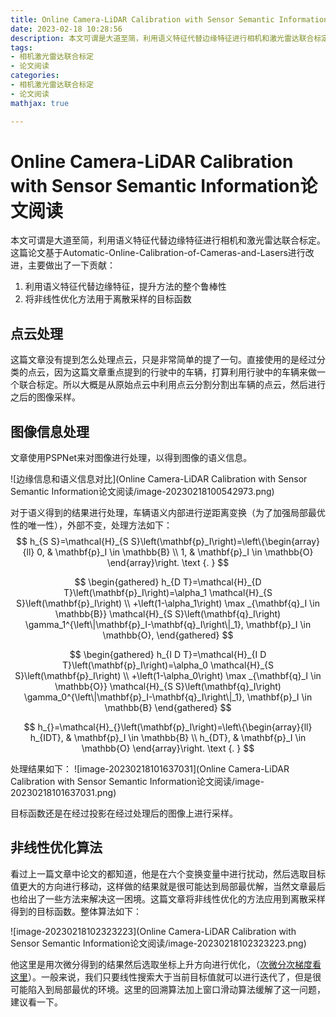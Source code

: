 ```yaml
---
title: Online Camera-LiDAR Calibration with Sensor Semantic Information论文阅读
date: 2023-02-18 10:28:56
description: 本文可谓是大道至简，利用语义特征代替边缘特征进行相机和激光雷达联合标定，并且将非线性优化的方法应用于离散采样得到的目标函数，利用线性搜索加回溯的方法缓解了局部最优解的情况。
tags:
- 相机激光雷达联合标定
- 论文阅读
categories:
- 相机激光雷达联合标定
- 论文阅读
mathjax: true

---
```


# Online Camera-LiDAR Calibration with Sensor Semantic Information论文阅读

本文可谓是大道至简，利用语义特征代替边缘特征进行相机和激光雷达联合标定。这篇论文基于Automatic-Online-Calibration-of-Cameras-and-Lasers进行改进，主要做出了一下贡献：

1. 利用语义特征代替边缘特征，提升方法的整个鲁棒性
2. 将非线性优化方法用于离散采样的目标函数

## 点云处理

这篇文章没有提到怎么处理点云，只是非常简单的提了一句。直接使用的是经过分类的点云，因为这篇文章重点提到的行驶中的车辆，打算利用行驶中的车辆来做一个联合标定。所以大概是从原始点云中利用点云分割分割出车辆的点云，然后进行之后的图像采样。

## 图像信息处理

文章使用PSPNet来对图像进行处理，以得到图像的语义信息。	

![边缘信息和语义信息对比](Online Camera-LiDAR Calibration with Sensor Semantic Information论文阅读/image-20230218100542973.png)

对于语义得到的结果进行处理，车辆语义内部进行逆距离变换（为了加强局部最优性的唯一性），外部不变，处理方法如下：
$$
h_{S S}=\mathcal{H}_{S S}\left(\mathbf{p}_I\right)=\left\{\begin{array}{ll}
0, & \mathbf{p}_I \in \mathbb{B} \\
1, & \mathbf{p}_I \in \mathbb{O}
\end{array}\right. \text {. }
$$

$$
\begin{gathered}
h_{D T}=\mathcal{H}_{D T}\left(\mathbf{p}_I\right)=\alpha_1 \mathcal{H}_{S S}\left(\mathbf{p}_I\right) \\
+\left(1-\alpha_1\right) \max _{\mathbf{q}_I \in \mathbb{B}} \mathcal{H}_{S S}\left(\mathbf{q}_I\right) \gamma_1^{\left\|\mathbf{p}_I-\mathbf{q}_I\right\|_1}, \mathbf{p}_I \in \mathbb{O},
\end{gathered}
$$

$$
\begin{gathered}
h_{I D T}=\mathcal{H}_{I D T}\left(\mathbf{p}_I\right)=\alpha_0 \mathcal{H}_{S S}\left(\mathbf{p}_I\right) \\
+\left(1-\alpha_0\right) \max _{\mathbf{q}_I \in \mathbb{O}} \mathcal{H}_{S S}\left(\mathbf{q}_I\right) \gamma_0^{\left\|\mathbf{p}_I-\mathbf{q}_I\right\|_1}, \mathbf{p}_I \in \mathbb{B}
\end{gathered}
$$

$$
h_{}=\mathcal{H}_{}\left(\mathbf{p}_I\right)=\left\{\begin{array}{ll}
h_{IDT}, & \mathbf{p}_I \in \mathbb{B} \\
h_{DT}, & \mathbf{p}_I \in \mathbb{O}
\end{array}\right. \text {. }
$$

处理结果如下：
![image-20230218101637031](Online Camera-LiDAR Calibration with Sensor Semantic Information论文阅读/image-20230218101637031.png)

目标函数还是在经过投影在经过处理后的图像上进行采样。

## 非线性优化算法

看过上一篇文章中论文的都知道，他是在六个变换变量中进行扰动，然后选取目标值更大的方向进行移动，这样做的结果就是很可能达到局部最优解，当然文章最后也给出了一些方法来解决这一困境。这篇文章将非线性优化的方法应用到离散采样得到的目标函数。整体算法如下：

![image-20230218102323223](Online Camera-LiDAR Calibration with Sensor Semantic Information论文阅读/image-20230218102323223.png)

他这里是用次微分得到的结果然后选取坐标上升方向进行优化，（[次微分次梯度看这里](https://blog.csdn.net/weixin_41024483/article/details/105442819)）。一般来说，我们只要线性搜索大于当前目标值就可以进行迭代了，但是很可能陷入到局部最优的环境。这里的回溯算法加上窗口滑动算法缓解了这一问题，建议看一下。

